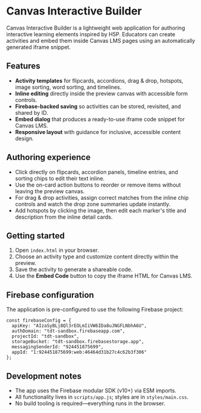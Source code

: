 # Canvas Interactive Builder

Canvas Interactive Builder is a lightweight web application for authoring interactive learning elements inspired by H5P. Educators can create activities and embed them inside Canvas LMS pages using an automatically generated iframe snippet.

## Features

- **Activity templates** for flipcards, accordions, drag & drop, hotspots, image sorting, word sorting, and timelines.
- **Inline editing** directly inside the preview canvas with accessible form controls.
- **Firebase-backed saving** so activities can be stored, revisited, and shared by ID.
- **Embed dialog** that produces a ready-to-use iframe code snippet for Canvas LMS.
- **Responsive layout** with guidance for inclusive, accessible content design.

## Authoring experience

- Click directly on flipcards, accordion panels, timeline entries, and sorting chips to edit their text inline.
- Use the on-card action buttons to reorder or remove items without leaving the preview canvas.
- For drag & drop activities, assign correct matches from the inline chip controls and watch the drop zone summaries update instantly.
- Add hotspots by clicking the image, then edit each marker's title and description from the inline detail cards.

## Getting started

1. Open `index.html` in your browser.
2. Choose an activity type and customize content directly within the preview.
3. Save the activity to generate a shareable code.
4. Use the **Embed Code** button to copy the iframe HTML for Canvas LMS.

## Firebase configuration

The application is pre-configured to use the following Firebase project:

```
const firebaseConfig = {
  apiKey: "AIzaSyBLj8Ql3rEOLmIiVW6IDa8uJNGFLNbhA6U",
  authDomain: "tdt-sandbox.firebaseapp.com",
  projectId: "tdt-sandbox",
  storageBucket: "tdt-sandbox.firebasestorage.app",
  messagingSenderId: "924451875699",
  appId: "1:924451875699:web:46464d31b27c4c62b3f306"
};
```

## Development notes

- The app uses the Firebase modular SDK (v10+) via ESM imports.
- All functionality lives in `scripts/app.js`; styles are in `styles/main.css`.
- No build tooling is required—everything runs in the browser.
